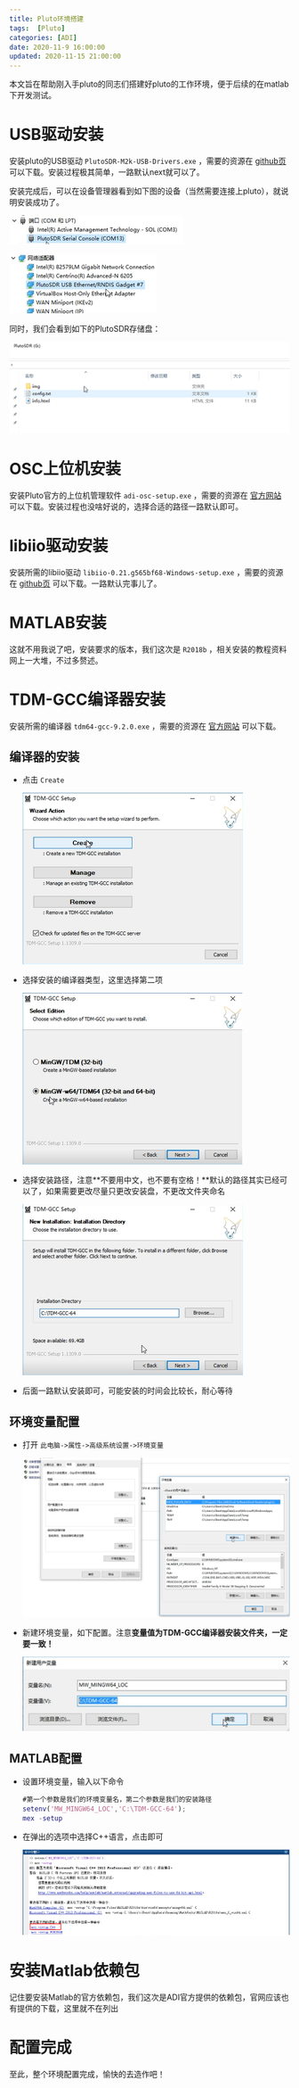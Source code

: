```yaml
---
title: Pluto环境搭建
tags:  [Pluto]
categories: [ADI]
date: 2020-11-9 16:00:00
updated: 2020-11-15 21:00:00
---
```


本文旨在帮助刚入手pluto的同志们搭建好pluto的工作环境，便于后续的在matlab下开发测试。

<!-- more -->

# USB驱动安装

安装pluto的USB驱动 ``PlutoSDR-M2k-USB-Drivers.exe`` ，需要的资源在 [github页](https://github.com/analogdevicesinc/plutosdr-m2k-drivers-win/releases) 可以下载。安装过程极其简单，一路默认next就可以了。

安装完成后，可以在设备管理器看到如下图的设备（当然需要连接上pluto），就说明安装成功了。

![](/img/pluto环境搭建.assets/image-20201108132710358.png)

![](/img/pluto环境搭建.assets/image-20201108132742781.png)

同时，我们会看到如下的PlutoSDR存储盘：

![](/img/pluto环境搭建.assets/image-20201108132822198.png)

# OSC上位机安装

安装Pluto官方的上位机管理软件 ``adi-osc-setup.exe`` ，需要的资源在 [官方网站](https://wiki.analog.com/resources/tools-software/linux-software/iio_oscilloscope) 可以下载。安装过程也没啥好说的，选择合适的路径一路默认即可。

# libiio驱动安装

安装所需的libiio驱动 ``libiio-0.21.g565bf68-Windows-setup.exe`` ，需要的资源在 [github页](https://github.com/analogdevicesinc/libiio/releases/tag/0.21) 可以下载。一路默认完事儿了。

# MATLAB安装

这就不用我说了吧，安装要求的版本，我们这次是 ``R2018b`` ，相关安装的教程资料网上一大堆，不过多赘述。

# TDM-GCC编译器安装

安装所需的编译器 ``tdm64-gcc-9.2.0.exe`` ，需要的资源在 [官方网站](https://jmeubank.github.io/tdm-gcc/) 可以下载。

## 编译器的安装

* 点击 ``Create`` 

  ![](/img/pluto环境搭建.assets/image-20201108134436530.png)

* 选择安装的编译器类型，这里选择第二项

  ![](/img/pluto环境搭建.assets/image-20201108134532959.png)

* 选择安装路径，注意**不要用中文，也不要有空格！**默认的路径其实已经可以了，如果需要更改尽量只更改安装盘，不更改文件夹命名

  ![](/img/pluto环境搭建.assets/image-20201108134753307.png)

* 后面一路默认安装即可，可能安装的时间会比较长，耐心等待

## 环境变量配置

* 打开 ``此电脑->属性->高级系统设置->环境变量`` 

  ![](/img/pluto环境搭建.assets/image-20201108135210921.png)

* 新建环境变量，如下配置。注意**变量值为TDM-GCC编译器安装文件夹，一定要一致！**

  ![](/img/pluto环境搭建.assets/image-20201108135344804.png)

## MATLAB配置

* 设置环境变量，输入以下命令

  ```matlab
  #第一个参数是我们的环境变量名，第二个参数是我们的安装路径
  setenv('MW_MINGW64_LOC','C:\TDM-GCC-64');
  mex -setup
  ```

* 在弹出的选项中选择C++语言，点击即可

  ![](/img/pluto环境搭建.assets/image-20201108140126264.png)

# 安装Matlab依赖包

记住要安装Matlab的官方依赖包，我们这次是ADI官方提供的依赖包，官网应该也有提供的下载，这里就不在列出

# 配置完成

至此，整个环境配置完成，愉快的去造作吧！